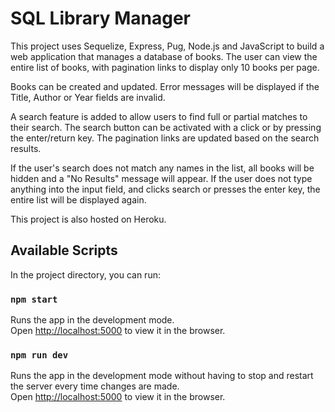 # SQL Library Manager

This project uses Sequelize, Express, Pug, Node.js and JavaScript to build a web application that manages a database
of books. 
The user can view the entire list of books, with pagination links to display only 10 books per page. 

Books can be created and updated. 
Error messages will be displayed if the Title, Author or Year fields are invalid.

A search feature is added to allow users to find full or partial matches to their search. 
The search button can be activated with a click or by pressing the enter/return key. 
The pagination links are updated based on the search results. 

If the user's search does not match any names in the list, all books will be hidden and a "No Results" message will appear. 
If the user does not type anything into the input field, and clicks search or presses the enter key, the entire list will be displayed again. 

This project is also hosted on Heroku.
 
## Available Scripts

In the project directory, you can run:

### `npm start`

Runs the app in the development mode.<br>
Open [http://localhost:5000](http://localhost:5000) to view it in the browser.

### `npm run dev`

Runs the app in the development mode without having to stop and restart the server every time changes are made. <br>
Open [http://localhost:5000](http://localhost:5000) to view it in the browser.